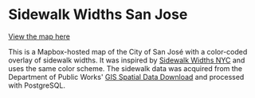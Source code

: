 # Sidewalk Widths San Jose

[View the map here](https://www.codeforsanjose.com/sidewalk-widths/)

This is a Mapbox-hosted map of the City of San José with a color-coded overlay of sidewalk widths. It was inspired by [Sidewalk Widths NYC](https://www.sidewalkwidths.nyc/) and uses the same color scheme. The sidewalk data was acquired from the Department of Public Works' [GIS Spatial Data Download](https://www.sanjoseca.gov/your-government/departments-offices/public-works/resources/gis-data-downloads) and processed with PostgreSQL.
